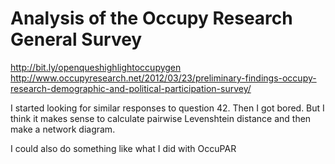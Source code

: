 Analysis of the Occupy Research General Survey
=====

http://bit.ly/openqueshighlightoccupygen
http://www.occupyresearch.net/2012/03/23/preliminary-findings-occupy-research-demographic-and-political-participation-survey/


I started looking for similar responses to question 42.
Then I got bored. But I think it makes sense to calculate
pairwise Levenshtein distance and then make a network diagram.


I could also do something like what I did with OccuPAR
